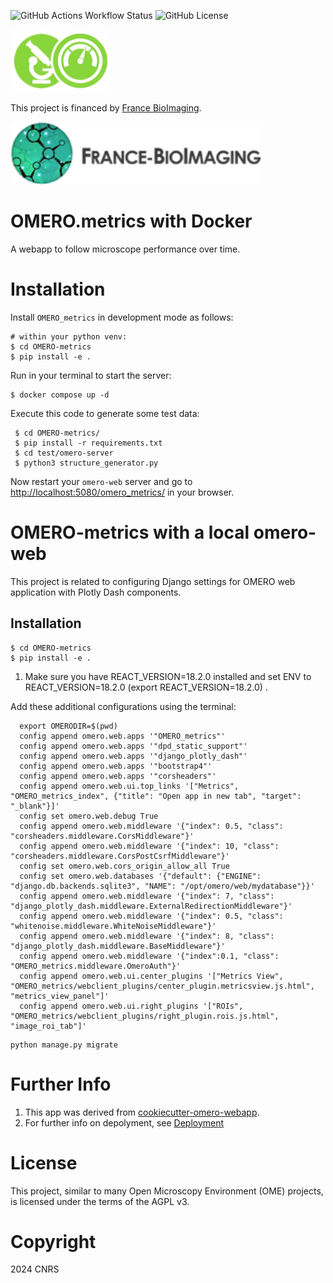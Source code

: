 
![GitHub Actions Workflow Status](https://img.shields.io/github/actions/workflow/status/MontpellierRessourcesImagerie/OMERO-metrics/omero_plugin.yml)
![GitHub License](https://img.shields.io/github/license/MontpellierRessourcesImagerie/OMERO-metrics)

<img alt="OMERO-metrics logo" height="100" src="OMERO_metrics/static/OMERO_metrics/images/metrics_logo.png"/>

This project is financed by [France BioImaging](https://france-bioimaging.org/).

<img alt="FBI logo" height="100" src="docs/slides/media/logo_FBI.png"/>

OMERO.metrics with Docker
=========================

A webapp to follow microscope performance over time.

Installation
============

Install `OMERO_metrics` in development mode as follows:

    # within your python venv:
    $ cd OMERO-metrics
    $ pip install -e .

Run in your terminal to start the server:

    $ docker compose up -d


Execute this code to generate some test data:

     $ cd OMERO-metrics/
     $ pip install -r requirements.txt
     $ cd test/omero-server
     $ python3 structure_generator.py

Now restart your `omero-web` server and go to
<http://localhost:5080/omero_metrics/> in your browser.

# OMERO-metrics with a local omero-web

This project is related to configuring Django settings for OMERO web application with Plotly Dash components.

## Installation

```
$ cd OMERO-metrics
$ pip install -e .
```

1.  Make sure you have REACT_VERSION=18.2.0 installed and set ENV to REACT_VERSION=18.2.0 (export REACT_VERSION=18.2.0) .

Add these additional configurations using the terminal:

      export OMERODIR=$(pwd)
      config append omero.web.apps '"OMERO_metrics"'
      config append omero.web.apps '"dpd_static_support"'
      config append omero.web.apps '"django_plotly_dash"'
      config append omero.web.apps '"bootstrap4"'
      config append omero.web.apps '"corsheaders"'
      config append omero.web.ui.top_links '["Metrics", "OMERO_metrics_index", {"title": "Open app in new tab", "target": "_blank"}]'
      config set omero.web.debug True
      config append omero.web.middleware '{"index": 0.5, "class": "corsheaders.middleware.CorsMiddleware"}'
      config append omero.web.middleware '{"index": 10, "class": "corsheaders.middleware.CorsPostCsrfMiddleware"}'
      config set omero.web.cors_origin_allow_all True
      config set omero.web.databases '{"default": {"ENGINE": "django.db.backends.sqlite3", "NAME": "/opt/omero/web/mydatabase"}}'
      config append omero.web.middleware '{"index": 7, "class": "django_plotly_dash.middleware.ExternalRedirectionMiddleware"}'
      config append omero.web.middleware '{"index": 0.5, "class": "whitenoise.middleware.WhiteNoiseMiddleware"}'
      config append omero.web.middleware '{"index": 8, "class": "django_plotly_dash.middleware.BaseMiddleware"}'
      config append omero.web.middleware '{"index":0.1, "class": "OMERO_metrics.middleware.OmeroAuth"}'
      config append omero.web.ui.center_plugins '["Metrics View", "OMERO_metrics/webclient_plugins/center_plugin.metricsview.js.html", "metrics_view_panel"]'
      config append omero.web.ui.right_plugins '["ROIs", "OMERO_metrics/webclient_plugins/right_plugin.rois.js.html", "image_roi_tab"]'

```
python manage.py migrate
```


Further Info
============

1.  This app was derived from [cookiecutter-omero-webapp](https://github.com/ome/cookiecutter-omero-webapp).
2.  For further info on depolyment, see [Deployment](https://docs.openmicroscopy.org/latest/omero/developers/Web/Deployment.html)


License
=======

This project, similar to many Open Microscopy Environment (OME) projects, is
licensed under the terms of the AGPL v3.


Copyright
=========

2024 CNRS

